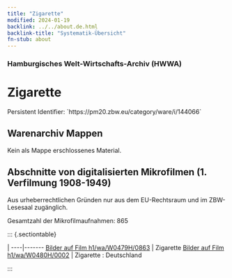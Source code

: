 ```yaml
---
title: "Zigarette"
modified: 2024-01-19
backlink: ../../about.de.html
backlink-title: "Systematik-Übersicht"
fn-stub: about
---
```


### Hamburgisches Welt-Wirtschafts-Archiv (HWWA)

# Zigarette

<div class="hint">Persistent Identifier: `https://pm20.zbw.eu/category/ware/i/144066`</div>







## Warenarchiv Mappen





Kein als Mappe erschlossenes Material.



<a id="filmsections" />

## Abschnitte von digitalisierten Mikrofilmen (1. Verfilmung 1908-1949)

<p>Aus urheberrechtlichen Gründen nur aus dem EU-Rechtsraum und im ZBW-Lesesaal zugänglich.</p>


<p>Gesamtzahl der Mikrofilmaufnahmen: 865</p>





::: {.sectiontable}

 | 
----|-------
<a class="btn" href="https://pm20.zbw.eu/film/h1/wa/W0479H/0863" rel="nofollow">Bilder auf Film h1/wa/W0479H/0863</a> | Zigarette
<a class="btn" href="https://pm20.zbw.eu/film/h1/wa/W0480H/0002" rel="nofollow">Bilder auf Film h1/wa/W0480H/0002</a> | Zigarette : Deutschland


:::
















